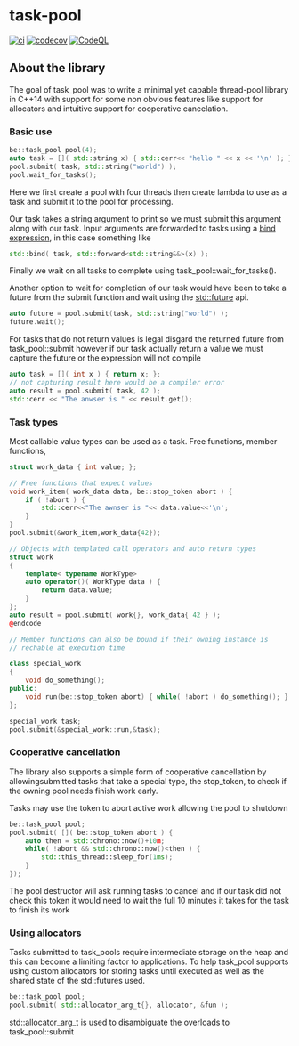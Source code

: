 # task-pool

[![ci](https://github.com/benny-edlund/task-pool/actions/workflows/ci.yml/badge.svg)](https://github.com/benny-edlund/task-pool/actions/workflows/ci.yml)
[![codecov](https://codecov.io/gh/benny-edlund/task-pool/branch/main/graph/badge.svg?token=ONIOP80W68)](https://codecov.io/gh/benny-edlund/task-pool)
[![CodeQL](https://github.com/benny-edlund/task-pool/actions/workflows/codeql-analysis.yml/badge.svg)](https://github.com/benny-edlund/task-pool/actions/workflows/codeql-analysis.yml)
## About the library

The goal of task_pool was to write a minimal yet capable thread-pool library in C++14 with support for some non obvious
features like support for allocators and intuitive support for cooperative cancelation.

### Basic use
```cpp
be::task_pool pool(4);
auto task = []( std::string x) { std::cerr<< "hello " << x << '\n' ); };
pool.submit( task, std::string("world") );
pool.wait_for_tasks();
```
Here we first create a pool with four threads then create lambda to use as a task and submit it to the pool for processing.

Our task takes a string argument to print so we must submit this argument along with our task. Input arguments are forwarded
to tasks using a [bind expression](https://en.cppreference.com/w/cpp/utility/functional/bind), in this case something like
```cpp 
std::bind( task, std::forward<std::string&&>(x) );
```

Finally we wait on all tasks to complete using task_pool\:\:wait_for_tasks().

Another option to wait for completion of our task would have been to take a future from the submit function and wait using
the [std\:\:future](https://en.cppreference.com/w/cpp/thread/future) api.

```cpp
auto future = pool.submit(task, std::string("world") );
future.wait();
```

For tasks that do not return values is legal disgard the returned future from task_pool::submit however if our task actually
return a value we must capture the future or the expression will not compile

```cpp
auto task = []( int x ) { return x; };
// not capturing result here would be a compiler error
auto result = pool.submit( task, 42 ); 
std::cerr << "The anwser is " << result.get();
```

### Task types

Most callable value types can be used as a task. Free functions, member functions, 

```cpp
struct work_data { int value; }; 

// Free functions that expect values
void work_item( work_data data, be::stop_token abort ) {
    if ( !abort ) {
        std::cerr<<"The awnser is "<< data.value<<'\n';
    }
}
pool.submit(&work_item,work_data{42});

// Objects with templated call operators and auto return types
struct work
{
    template< typename WorkType>
    auto operator()( WorkType data ) {
        return data.value;
    }
};
auto result = pool.submit( work{}, work_data{ 42 } );
@endcode

// Member functions can also be bound if their owning instance is
// rechable at execution time

class special_work
{
    void do_something();
public:
    void run(be::stop_token abort) { while( !abort ) do_something(); } 
};

special_work task;
pool.submit(&special_work::run,&task);
```

### Cooperative cancellation

The library also supports a simple form of cooperative cancellation by allowingsubmitted tasks that take a special type, 
the stop_token, to check if the owning pool needs finish work early. 

Tasks may use the token to abort active work allowing the pool to shutdown

```cpp
be::task_pool pool;
pool.submit( []( be::stop_token abort ) { 
    auto then = std::chrono::now()+10m;
    while( !abort && std::chrono::now()<then ) {
        std::this_thread::sleep_for(1ms);
    }
});
```
The pool destructor will ask running tasks to cancel and if our task did not check this token it would need to wait the 
full 10 minutes it takes for the task to finish its work


### Using allocators

Tasks submitted to task_pools require intermediate storage on the heap and this can become a limiting
factor to applications. To help task_pool supports using custom allocators for storing tasks until executed
as well as the shared state of the std::futures used.

```cpp
be::task_pool pool;
pool.submit( std::allocator_arg_t{}, allocator, &fun );
```

std\:\:allocator_arg_t is used to disambiguate the overloads to task_pool::submit